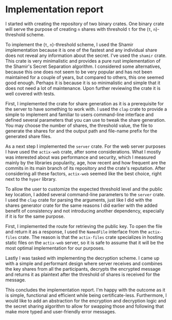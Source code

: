 # Implementation report

I started with creating the repository of two binary crates. One binary crate will serve the purpose of creating `n`
shares with threshold `t` for the (`t`, `n`)-threshold scheme.

To implement the (`t`, `n`)-threshold scheme, I used the Shamir implementation because it is one of the fastest and any
individual share does not reveal any information about the secret. I've used
the `shamir` crate. This crate is very minimalistic and provides a pure rust implementation of the Shamir's Secret
Separation algorithm. I considered some alternatives, because this one does not seem to be very popular and has not been
maintained for a couple of years, but compared to others, this one seemed good enough. Perhaps it is because it is so
minimalistic and simple that it does not need a lot of maintenance. Upon further reviewing the crate it is well covered
with tests.

First, I implemented the crate for share generation as it is a prerequisite for the server to have something to work
with. I used the `clap` crate to provide a simple to implement and familiar to users command-line interface and defined
several parameters that you can use to tweak the share generation. You may choose the number of shares, the threshold
value, the file to generate the shares for and the output path and file-name prefix for the generated share files.

As a next step I implemented the `server` crate. For the web server purposes I have used the `actix-web` crate, after
some considerations. What I mostly was interested about was performance and security, which I measured mainly by the
libraries popularity, age, how recent and how frequent are the commits in its main branch of its repository and the
crate's reputation. After considering all these factors, `actix-web` seemed like the best choice, right next to
the `hyper` library.

To allow the user to customize the expected threshold level and the public key location, I added several command-line
parameters to the `server` crate. I used the `clap` crate for parsing the arguments, just like I did with the shares
generator crate for the same reasons I did earlier with the added benefit of consistency and not introducing another
dependency, especially if it is for the same purpose.

First, I implemented the route for retrieving the public key. To open the file and return it as a response, I used
the `NamedFile` interface from the `actix-files` crate. The reason is that the `actix-files` crate specializes in
hosting static files on the `actix-web` server, so it is safe to assume that it will be the most optimal implementation
for our purposes.

Lastly I was tasked with implementing the decryption scheme. I came up with a simple and performant design where server
receives and combines the key shares from all
the participants, decrypts the encrypted message and returns it as plaintext after the threshold of shares is received
for the message.

This concludes the implementation report. I'm happy with the outcome as it is simple, functional and efficient while
being certificate-less. Furthermore, I would like to add an abstraction for the encryption and decryption logic and the
secret sharing algorithm to allow for swapping those and following that make more typed and user-friendly error
messages.
